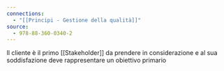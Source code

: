 ```yaml
---
connections:
  - "[[Principi - Gestione della qualità]]"
source:
  - 978-88-360-0340-2
---
```

Il cliente è il primo [[Stakeholder]] da prendere in considerazione e al sua soddisfazione deve rappresentare un obiettivo primario